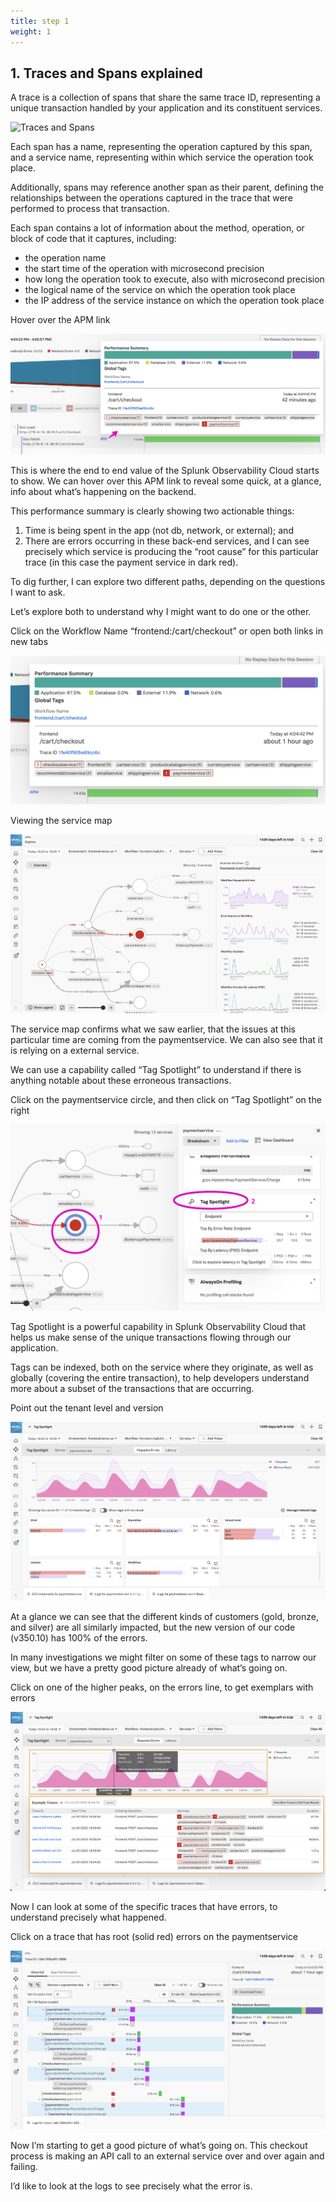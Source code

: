 ```yaml
---
title: step 1
weight: 1
---
```


## 1. Traces and Spans explained

A trace is a collection of spans that share the same trace ID, representing a unique transaction handled by your application and its constituent services.

![Traces and Spans](../images/trace-spans.png)

Each span has a name, representing the operation captured by this span, and a service name, representing within which service the operation took place.

Additionally, spans may reference another span as their parent, defining the relationships between the operations captured in the trace that were performed to process that transaction.

Each span contains a lot of information about the method, operation, or block of code that it captures, including:

* the operation name
* the start time of the operation with microsecond precision
* how long the operation took to execute, also with microsecond precision
* the logical name of the service on which the operation took place
* the IP address of the service instance on which the operation took place

Hover over the APM link

![APM link preview](../images/trace-preview.png)

This is where the end to end value of the Splunk Observability Cloud starts to show. We can hover over this APM link to reveal some quick, at a glance, info about what’s happening on the backend.

This performance summary is clearly showing two actionable things:

1. Time is being spent in the app (not db, network, or external); and
1. There are errors occurring in these back-end services, and I can see precisely which service is producing the “root cause” for this particular trace (in this case the payment service in dark red).

To dig further, I can explore two different paths, depending on the questions I want to ask.

Let’s explore both to understand why I might want to do one or the other.

Click on the Workflow Name “frontend:/cart/checkout” or open both links in new tabs

![Workflow link to APM](../images/preview-workflow.png)

Viewing the service map

![APM service map with largest errors shown on paymentservice bubble](../images/map.png)

The service map confirms what we saw earlier, that the issues at this particular time are coming from the paymentservice. We can also see that it is relying on a external service.

We can use a capability called “Tag Spotlight” to understand if there is anything notable about these erroneous transactions.

Click on the paymentservice circle, and then click on “Tag Spotlight” on the right

![Service map with paymentservice selected and Tag Spotlight link](../images/paymentservice.png)

Tag Spotlight is a powerful capability in Splunk Observability Cloud that helps us make sense of the unique transactions flowing through our application.

Tags can be indexed, both on the service where they originate, as well as globally (covering the entire transaction), to help developers understand more about a subset of the transactions that are occurring.

Point out the tenant level and version

![Tenant level and version tags showing relevant requests and errors](../images/tags.png)

At a glance we can see that the different kinds of customers (gold, bronze, and silver) are all similarly impacted, but the new version of our code (v350.10) has 100% of the errors.

In many investigations we might filter on some of these tags to narrow our view, but we have a pretty good picture already of what’s going on.

Click on one of the higher peaks, on the errors line, to get exemplars with errors

![Example traces with relevant errors](../images/examples.png)

Now I can look at some of the specific traces that have errors, to understand precisely what happened.

Click on a trace that has root (solid red) errors on the paymentservice

![Trace detail showing multiple paymentservice requests with errors](../images/trace.png)

Now I’m starting to get a good picture of what’s going on. This checkout process is making an API call to an external service over and over again and failing.

I’d like to look at the logs to see precisely what the error is.
